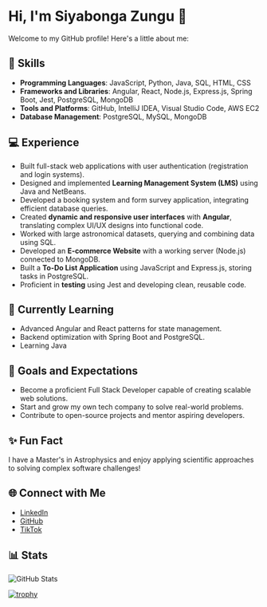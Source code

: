 # 

# Hi, I'm Siyabonga Zungu 👋  
Welcome to my GitHub profile! Here's a little about me:

## 🌟 Skills  
- **Programming Languages**: JavaScript, Python, Java, SQL, HTML, CSS  
- **Frameworks and Libraries**: Angular, React, Node.js, Express.js, Spring Boot, Jest, PostgreSQL, MongoDB  
- **Tools and Platforms**: GitHub, IntelliJ IDEA, Visual Studio Code, AWS EC2  
- **Database Management**: PostgreSQL, MySQL, MongoDB  

## 💻 Experience  
- Built full-stack web applications with user authentication (registration and login systems).  
- Designed and implemented **Learning Management System (LMS)** using Java and NetBeans.  
- Developed a booking system and form survey application, integrating efficient database queries.  
- Created **dynamic and responsive user interfaces** with **Angular**, translating complex UI/UX designs into functional code.  
- Worked with large astronomical datasets, querying and combining data using SQL.  
- Developed an **E-commerce Website** with a working server (Node.js) connected to MongoDB.  
- Built a **To-Do List Application** using JavaScript and Express.js, storing tasks in PostgreSQL.  
- Proficient in **testing** using Jest and developing clean, reusable code.  

## 🚀 Currently Learning  
- Advanced Angular and React patterns for state management.  
- Backend optimization with Spring Boot and PostgreSQL.  
- Learning Java   

## 🎯 Goals and Expectations  
- Become a proficient Full Stack Developer capable of creating scalable web solutions.  
- Start and grow my own tech company to solve real-world problems.  
- Contribute to open-source projects and mentor aspiring developers.  

## ✨ Fun Fact  
I have a Master's in Astrophysics and enjoy applying scientific approaches to solving complex software challenges!  

## 🌐 Connect with Me  
- [LinkedIn](https://www.linkedin.com/in/siyabonga-zungu-851a501b4/)  
- [GitHub](https://github.com/216037150)
- [TikTok](https://www.tiktok.com/@masiya751?lang=en)

## 📊 Stats  
![GitHub Stats](https://github-readme-stats.vercel.app/api?username=216037150&show_icons=true&include_all_commits=true&count_private=true&theme=radical)

[![trophy](https://github-profile-trophy.vercel.app/?username=216037150&theme=radical&no-frame=true&row=1)](https://github.com/216037150)
